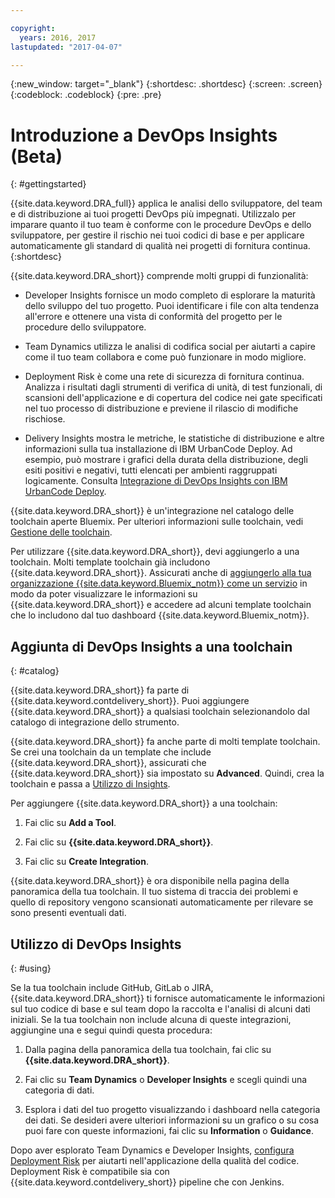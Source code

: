 ```yaml
---

copyright:
  years: 2016, 2017
lastupdated: "2017-04-07"

---
```


{:new_window: target="_blank"}
{:shortdesc: .shortdesc}
{:screen: .screen}
{:codeblock: .codeblock}
{:pre: .pre}

# Introduzione a DevOps Insights (Beta)
{: #gettingstarted}

{{site.data.keyword.DRA_full}} applica le analisi dello sviluppatore, del team e di distribuzione ai tuoi progetti DevOps più impegnati. Utilizzalo per imparare quanto il tuo team è conforme con le procedure DevOps e dello sviluppatore, per gestire il rischio nei tuoi codici di base e per applicare automaticamente gli standard di qualità nei progetti di fornitura continua.
{:shortdesc}

{{site.data.keyword.DRA_short}} comprende molti gruppi di funzionalità:

   * Developer Insights fornisce un modo completo di esplorare la maturità dello sviluppo del tuo progetto. Puoi identificare i file con alta tendenza all'errore e ottenere una vista di conformità del progetto per le procedure dello sviluppatore.

   * Team Dynamics utilizza le analisi di codifica social per aiutarti a capire come il tuo team collabora e come può funzionare in modo migliore.

   * Deployment Risk è come una rete di sicurezza di fornitura continua. Analizza i risultati dagli strumenti di verifica di unità, di test funzionali, di scansioni dell'applicazione e di copertura del codice nei gate specificati nel tuo processo di distribuzione e previene il rilascio di modifiche rischiose.

   * Delivery Insights mostra le metriche, le statistiche di distribuzione e altre informazioni sulla tua installazione di IBM UrbanCode Deploy. Ad esempio, può mostrare i grafici della durata della distribuzione, degli esiti positivi e negativi, tutti elencati per ambienti raggruppati logicamente. Consulta [Integrazione di DevOps Insights con IBM UrbanCode Deploy](/docs/services/DevOpsInsights/uc_insights_overview.html).

{{site.data.keyword.DRA_short}} è un'integrazione nel catalogo delle toolchain aperte Bluemix. Per ulteriori informazioni sulle toolchain, vedi [Gestione delle toolchain](/docs/services/ContinuousDelivery/toolchains_working.html).

Per utilizzare {{site.data.keyword.DRA_short}}, devi aggiungerlo a una toolchain. Molti template toolchain già includono {{site.data.keyword.DRA_short}}. Assicurati anche di [aggiungerlo alla tua organizzazione {{site.data.keyword.Bluemix_notm}} come un servizio](/docs/services/reqnsi.html) in modo da poter visualizzare le informazioni su {{site.data.keyword.DRA_short}} e accedere ad alcuni template toolchain che lo includono dal tuo dashboard {{site.data.keyword.Bluemix_notm}}.  

## Aggiunta di DevOps Insights a una toolchain
{: #catalog}

{{site.data.keyword.DRA_short}} fa parte di {{site.data.keyword.contdelivery_short}}. Puoi aggiungere {{site.data.keyword.DRA_short}} a qualsiasi toolchain selezionandolo dal catalogo di integrazione dello strumento.

{{site.data.keyword.DRA_short}} fa anche parte di molti template toolchain. Se crei una toolchain da un template che include {{site.data.keyword.DRA_short}}, assicurati che {{site.data.keyword.DRA_short}} sia impostato su **Advanced**. Quindi, crea la toolchain e passa a [Utilizzo di Insights](/docs/services/DevOpsInsights/index.html#using).

Per aggiungere {{site.data.keyword.DRA_short}} a una toolchain:

1. Fai clic su **Add a Tool**.

2. Fai clic su **{{site.data.keyword.DRA_short}}**.

3. Fai clic su **Create Integration**.

{{site.data.keyword.DRA_short}} è ora disponibile nella pagina della panoramica della tua toolchain. Il tuo sistema di traccia dei problemi e quello di repository vengono scansionati automaticamente per rilevare se sono presenti eventuali dati. 

## Utilizzo di DevOps Insights
{: #using}

Se la tua toolchain include GitHub, GitLab o JIRA, {{site.data.keyword.DRA_short}} ti fornisce automaticamente le informazioni sul tuo codice di base e sul team dopo la raccolta e l'analisi di alcuni dati iniziali. Se la tua toolchain non include alcuna di queste integrazioni, aggiungine una e segui quindi questa procedura:

1. Dalla pagina della panoramica della tua toolchain, fai clic su **{{site.data.keyword.DRA_short}}**.

2. Fai clic su **Team Dynamics** o **Developer Insights** e scegli quindi una categoria di dati. 

3. Esplora i dati del tuo progetto visualizzando i dashboard nella categoria dei dati. Se desideri avere ulteriori informazioni su un grafico o su cosa puoi fare con queste informazioni, fai clic su **Information** o **Guidance**.

Dopo aver esplorato Team Dynamics e Developer Insights, [configura Deployment Risk](/docs/services/DevOpsInsights/insights_risk.html) per aiutarti nell'applicazione della qualità del codice. Deployment Risk è compatibile sia con {{site.data.keyword.contdelivery_short}} pipeline che con Jenkins.   
